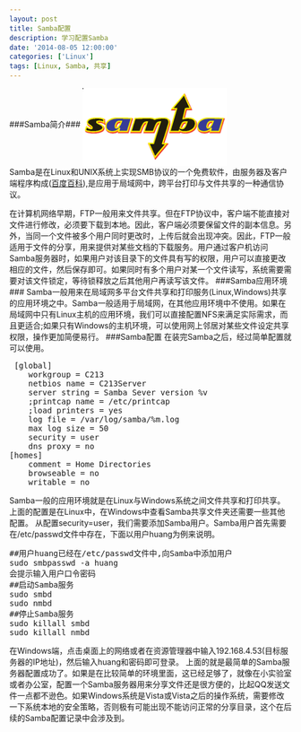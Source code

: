 ```yaml
---
layout: post
title: Samba配置 
description: 学习配置Samba
date: '2014-08-05 12:00:00'
categories: ['Linux']
tags: [Linux, Samba, 共享]
---
```


###Samba简介###
<img src="/images/samba.png" alt="Samba" align="middle"/>   
Samba是在Linux和UNIX系统上实现SMB协议的一个免费软件，<!--more-->由服务器及客户端程序构成([百度百科](http://baike.baidu.com/view/23872.htm?fr=aladdin.Samba)),是应用于局域网中，跨平台打印与文件共享的一种通信协议。

在计算机网络早期，FTP一般用来文件共享。但在FTP协议中，客户端不能直接对文件进行修改，必须要下载到本地。因此，客户端必须要保留文件的副本信息。另外，当同一个文件被多个用户同时更改时，上传后就会出现冲突。因此，FTP一般适用于文件的分享，用来提供对某些文档的下载服务。用户通过客户机访问Samba服务器时，如果用户对该目录下的文件具有写的权限，用户可以直接更改相应的文件，然后保存即可。如果同时有多个用户对某一个文件读写，系统需要需要对该文件锁定，等待锁释放之后其他用户再读写该文件。
###Samba应用环境###
Samba一般用来在局域网多平台文件共享和打印服务(Linux,Windows)共享的应用环境之中。Samba一般适用于局域网，在其他应用环境中不使用。如果在局域网中只有Linux主机的应用环境，我们可以直接配置NFS来满足实际需求，而且更适合;如果只有Windows的主机环境，可以使用网上邻居对某些文件设定共享权限，操作更加简便易行。
###Samba配置
在装完Samba之后，经过简单配置就可以使用。
<pre class="prettyprint">
 [global]
	workgroup = C213
    netbios name = C213Server
    server string = Samba Sever version %v
	;printcap name = /etc/printcap
	;load printers = yes
	log file = /var/log/samba/%m.log
	max log size = 50
	security = user
    dns proxy = no
[homes]
    comment = Home Directories
    browseable = no
    writable = no
</pre>
Samba一般的应用环境就是在Linux与Windows系统之间文件共享和打印共享。上面的配置是在Linux中，在Windows中查看Samba共享文件夹还需要一些其他配置。
从配置security=user，我们需要添加Samba用户。Samba用户首先需要在/etc/passwd文件中存在，下面以用户huang为例来说明。
<pre class="prettyprint">
##用户huang已经在/etc/passwd文件中,向Samba中添加用户
sudo smbpasswd -a huang 
会提示输入用户口令密码  
##启动Samba服务
sudo smbd 
sudo nmbd 
##停止Samba服务 
sudo killall smbd 
sudo killall nmbd 
</pre>
在Windows端，点击桌面上的网络或者在资源管理器中输入192.168.4.53(目标服务器的IP地址)，然后输入huang和密码即可登录。
上面的就是最简单的Samba服务器配置成功了。如果是在比较简单的环境里面，这已经足够了，就像在小实验室或者办公室，配置一个Samba服务器用来分享文件还是很方便的，比起QQ发送文件一点都不逊色。如果Windows系统是Vista或Vista之后的操作系统，需要修改一下系统本地的安全策略，否则极有可能出现不能访问正常的分享目录，这个在后续的Samba配置记录中会涉及到。
